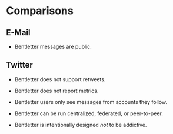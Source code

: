 # Comparisons

## E-Mail

- Bentletter messages are public.

## Twitter

- Bentletter does not support retweets.

- Bentletter does not report metrics.

- Bentletter users only see messages from accounts they follow.

- Bentletter can be run centralized, federated, or peer-to-peer.

- Bentletter is intentionally designed _not_ to be addictive.
